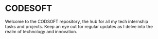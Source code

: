 # CODESOFT
Welcome to the CODSOFT repository, the hub for all my tech internship tasks and projects. Keep an eye out for regular updates as I delve into the realm of technology and innovation. 
